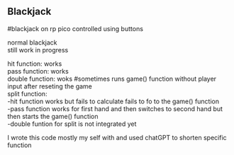 ## Blackjack
#blackjack on rp pico controlled using buttons

normal blackjack  
still work in progress  

hit function: works  
pass function: works  
double function: woks #sometimes runs game() function without player input after reseting the game  
split function:  
  -hit function works but fails to calculate fails to fo to the game() function  
  -pass function works for first hand and then switches to second hand but then starts the game() function  
  -double funtion for split is not integrated yet  

I wrote this code mostly my self with and used chatGPT to shorten specific function  
